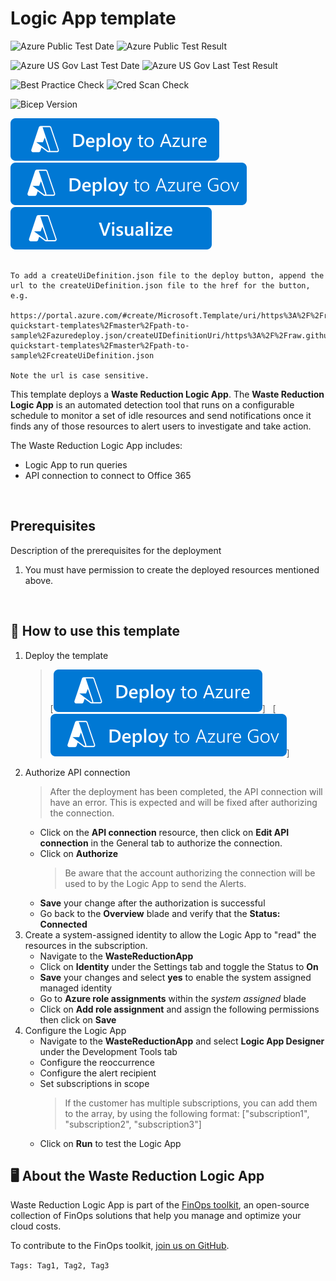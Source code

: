 # Logic App template

![Azure Public Test Date](https://azurequickstartsservice.blob.core.windows.net/badges/path-to-sample/PublicLastTestDate.svg)
![Azure Public Test Result](https://azurequickstartsservice.blob.core.windows.net/badges/path-to-sample/PublicDeployment.svg)

![Azure US Gov Last Test Date](https://azurequickstartsservice.blob.core.windows.net/badges/path-to-sample/FairfaxLastTestDate.svg)
![Azure US Gov Last Test Result](https://azurequickstartsservice.blob.core.windows.net/badges/path-to-sample/FairfaxDeployment.svg)

![Best Practice Check](https://azurequickstartsservice.blob.core.windows.net/badges/path-to-sample/BestPracticeResult.svg)
![Cred Scan Check](https://azurequickstartsservice.blob.core.windows.net/badges/path-to-sample/CredScanResult.svg)

![Bicep Version](https://azurequickstartsservice.blob.core.windows.net/badges/path-to-sample/BicepVersion.svg)

[![Deploy To Azure](https://raw.githubusercontent.com/Azure/azure-quickstart-templates/master/1-CONTRIBUTION-GUIDE/images/deploytoazure.svg?sanitize=true)](https://portal.azure.com/#create/Microsoft.Template/uri/https%3A%2F%2Fraw.githubusercontent.com%2FAzure%2Fazure-quickstart-templates%2Fmaster%2Fpath-to-sample%2Fazuredeploy.json)
[![Deploy To Azure US Gov](https://raw.githubusercontent.com/Azure/azure-quickstart-templates/master/1-CONTRIBUTION-GUIDE/images/deploytoazuregov.svg?sanitize=true)](https://portal.azure.us/#create/Microsoft.Template/uri/https%3A%2F%2Fraw.githubusercontent.com%2FAzure%2Fazure-quickstart-templates%2Fmaster%2Fpath-to-sample%2Fazuredeploy.json)
[![Visualize](https://raw.githubusercontent.com/Azure/azure-quickstart-templates/master/1-CONTRIBUTION-GUIDE/images/visualizebutton.svg?sanitize=true)](http://armviz.io/#/?load=https%3A%2F%2Fraw.githubusercontent.com%2FAzure%2Fazure-quickstart-templates%2Fmaster%2Fpath-to-sample%2Fazuredeploy.json)

```

To add a createUiDefinition.json file to the deploy button, append the url to the createUiDefinition.json file to the href for the button, e.g.

https://portal.azure.com/#create/Microsoft.Template/uri/https%3A%2F%2Fraw.githubusercontent.com%2FAzure%2Fazure-quickstart-templates%2Fmaster%2Fpath-to-sample%2Fazuredeploy.json/createUIDefinitionUri/https%3A%2F%2Fraw.githubusercontent.com%2FAzure%2Fazure-quickstart-templates%2Fmaster%2Fpath-to-sample%2FcreateUiDefinition.json

Note the url is case sensitive.

```

This template deploys a **Waste Reduction Logic App**. The **Waste Reduction Logic App** is an automated detection tool that runs on a configurable schedule to monitor a set of idle resources and send notifications once it finds any of those resources to alert users to investigate and take action.

The Waste Reduction Logic App includes:

- Logic App to run queries
- API connection to connect to Office 365

<br>

## Prerequisites

Description of the prerequisites for the deployment

1. You must have permission to create the deployed resources mentioned above.

<br>

## 📗 How to use this template

1. Deploy the template
   > [![Deploy To Azure](https://raw.githubusercontent.com/Azure/azure-quickstart-templates/master/1-CONTRIBUTION-GUIDE/images/deploytoazure.svg?sanitize=true)] &nbsp; [![Deploy To Azure US Gov](https://raw.githubusercontent.com/Azure/azure-quickstart-templates/master/1-CONTRIBUTION-GUIDE/images/deploytoazuregov.svg?sanitize=true)]
2. Authorize API connection
     > After the deployment has been completed, the API connection will have an error. This is expected and will be fixed after authorizing the connection.  
   - Click on the **API connection** resource, then click on **Edit API connection** in the General tab to authorize the connection.
   - Click on **Authorize**  
      > Be aware that the account authorizing the connection will be used to by the Logic App to send the Alerts.
   - **Save** your change after the authorization is successful
   - Go back to the **Overview** blade and verify that the **Status: Connected**
3. Create a system-assigned identity to allow the Logic App to "read" the resources in the subscription.
   - Navigate to the **WasteReductionApp**
   - Click on **Identity** under the Settings tab and toggle the Status to **On**
   - **Save** your changes and select **yes** to enable the system assigned managed identity
   - Go to **Azure role assignments** within the *system assigned* blade
   - Click on **Add role assignment** and assign the following permissions then click on **Save**
4. Configure the Logic App
   - Navigate to the **WasteReductionApp** and select **Logic App Designer** under the Development Tools tab
   - Configure the reoccurrence
   - Configure the alert recipient
   - Set subscriptions in scope
      > If the customer has multiple subscriptions, you can add them to the array, by using the following format: ["subscription1", "subscription2", "subscription3"]
   - Click on **Run** to test the Logic App

## 🖥️ About the Waste Reduction Logic App

Waste Reduction Logic App is part of the  [FinOps toolkit](https://aka.ms/finops/toolkit), an open-source collection of FinOps solutions that help you manage and optimize your cloud costs.

To contribute to the FinOps toolkit, [join us on GitHub](https://aka.ms/ftk).

`Tags: Tag1, Tag2, Tag3`
